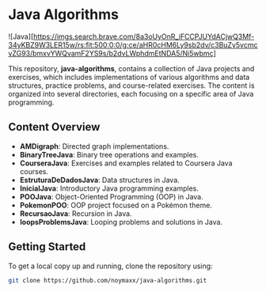 # Java Algorithms

![Java][https://imgs.search.brave.com/8a3oUyOnR_iFCCPJUYdACjwQ3Mf-34yKBZ9W3LER15w/rs:fit:500:0:0/g:ce/aHR0cHM6Ly9sb2dv/c3BuZy5vcmcvZG93/bmxvYWQvamF2YS9s/b2dvLWphdmEtNDA5/Ni5wbmc]

This repository, **java-algorithms**, contains a collection of Java projects and exercises, which includes implementations of various algorithms and data structures, practice problems, and course-related exercises. The content is organized into several directories, each focusing on a specific area of Java programming.

## Content Overview

- **AMDigraph**: Directed graph implementations.
- **BinaryTreeJava**: Binary tree operations and examples.
- **CourseraJava**: Exercises and examples related to Coursera Java courses.
- **EstruturaDeDadosJava**: Data structures in Java.
- **InicialJava**: Introductory Java programming examples.
- **POOJava**: Object-Oriented Programming (OOP) in Java.
- **PokemonPOO**: OOP project focused on a Pokémon theme.
- **RecursaoJava**: Recursion in Java.
- **loopsProblemsJava**: Looping problems and solutions in Java.

## Getting Started

To get a local copy up and running, clone the repository using:

```bash
git clone https://github.com/noymaxx/java-algorithms.git
